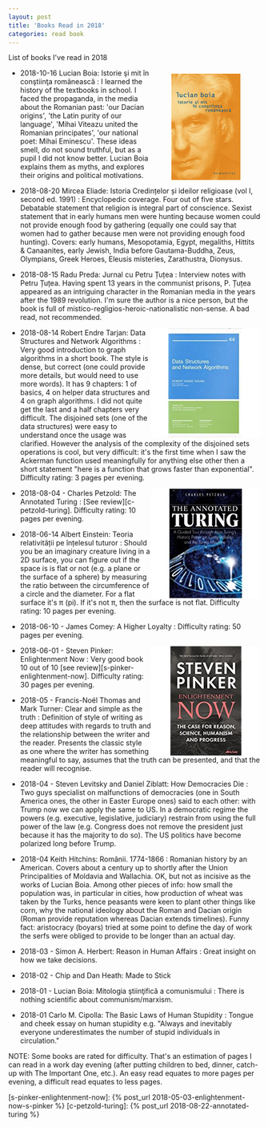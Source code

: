 ```yaml
---
layout: post
title: 'Books Read in 2018'
categories: read book
---
```


List of books I've read in 2018


<img
  align="right"
  alt="Book cover"
  style="padding: 10px 40px"
  src="/assets/2018-01-01-read/book_cover_lb_imcr.jpg">

- 2018-10-16 Lucian Boia: Istorie şi mit în conştiinţa românească
: I learned the history of the textbooks in school. I faced the propaganda, in
the media about the Romanian past: 'our Dacian origins', 'the Latin purity of
our language', 'Mihai Viteazu united the Romanian principates', 'our national
poet: Mihai Eminescu'. These ideas smell, do not sound truthful, but as a pupil
I did not know better. Lucian Boia explains them as myths, and explores their
origins and political motivations.


- 2018-08-20 Mircea Eliade: Istoria Credințelor și ideilor religioase (vol I, second ed. 1991)
: Encyclopedic coverage. Four out of five stars. Debatable statement that
religion is integral part of conscience. Sexist statement that in early humans
men were hunting because women could not provide enough food by gathering
(equally one could say that women had to gather because men were not providing
enough food hunting). Covers: early humans, Mesopotamia, Egypt, megaliths,
Hittits & Canaanites, early Jewish, India before Gautama-Buddha, Zeus,
Olympians, Greek Heroes, Eleusis misteries, Zarathustra, Dionysus.

- 2018-08-15 Radu Preda: Jurnal cu Petru Țuțea
: Interview notes with Petru Țuțea. Having spent 13 years in the communist
prisons, P. Țuțea appeared as an intriguing character in the Romanian media
in the years after the 1989 revolution. I'm sure the author is a nice person,
but the book is full of mistico-regligios-heroic-nationalistic non-sense. A bad
read, not recommended.

<img
  align="right"
  alt="Book cover"
  src="/assets/2018-01-01-read/book_cover_ret_dsna.jpg">

- 2018-08-14 Robert Endre Tarjan: Data Structures and Network Algorithms
: Very good introduction to graph algorithms in a short book. The style is
dense, but correct (one could provide more details, but would need to use more
words). It has 9 chapters: 1 of basics, 4 on helper data structures and 4 on
graph algorithms.  I did not quite get the last and a half chapters very
difficult. The disjoined sets (one of the data structures) were easy to
understand once the usage was clarified. However the analysis of the complexity
of the disjoined sets operations is cool, but very difficult: it's the first
time when I saw the Ackerman function used meaningfully for anything else other
then a short statement "here is a function that grows faster than exponential".
Difficulty rating: 3 pages per evening.

<img
  align="right"
  alt="Book cover"
  src="/assets/2018-08-22-annotated-turing/book_cover.jpg">

- 2018-08-04 - Charles Petzold: The Annotated Turing
: [See review][c-petzold-turing].
Difficulty rating: 10 pages per evening.

- 2018-06-14 Albert Einstein: Teoria relativității pe înțelesul tuturor
: Should you be an imaginary creature living in a 2D surface, you can figure out
if the space is is flat or not (e.g. a plane or the surface of a sphere) by
measuring the ratio between the circumference of a circle and the diameter. For
a flat surface it's π (pi). If it's not π, then the surface is not flat.
Difficulty rating: 10 pages per evening.

- 2018-06-10 - James Comey: A Higher Loyalty
: Difficulty rating: 50 pages per evening.

<img
  align="right"
  alt="Book cover"
  src="/assets/2018-05-03-enlightenment-now-s-pinker/book_cover.jpg">

- 2018-06-01 - Steven Pinker: Enlightenment Now
: Very good book 10 out of 10 [see review][s-pinker-enlightenment-now].
Difficulty rating: 30 pages per evening.

- 2018-05 - Francis-Noël Thomas and Mark Turner: Clear and simple as the truth
: Definition of style of writing as deep attitudes with regards to truth and
the relationship between the writer and the reader. Presents the classic style
as one where the writer has something meaningful to say, assumes that the truth
can be presented, and that the reader will recognise.

- 2018-04 - Steven Levitsky and Daniel Ziblatt: How Democracies Die
: Two guys specialist on malfunctions of democracies (one in South America
ones, the other in Easter Europe ones) said to each other: with Trump now we
can apply the same to US. In a democratic regime the powers (e.g. executive,
legislative, judiciary) restrain from using the full power of the law (e.g.
Congress does not remove the president just because it has the majority to do
so). The US politics have become polarized long before Trump.

- 2018-04 Keith Hitchins: Românii. 1774-1866
: Romanian history by an American. Covers about a century up to shortly after
the Union Principalities of Moldavia and Wallachia. OK, but not as incisive as
the works of Lucian Boia. Among other pieces of info: how small the population
was, in particular in cities, how production of wheat was taken by the Turks,
hence peasants were keen to plant other things like corn, why the national
ideology about the Roman and Dacian origin (Roman provide reputation whereas
Dacian extends timelines). Funny fact: aristocracy (boyars) tried at some point
to define the day of work the serfs were obliged to provide to be longer than
an actual day.

- 2018-03 - Simon A. Herbert: Reason in Human Affairs
: Great insight on how we take decisions.

- 2018-02 - Chip and Dan Heath: Made to Stick

- 2018-01 - Lucian Boia: Mitologia ştiinţifică a comunismului
: There is nothing scientific about communism/marxism.

- 2018-01 Carlo M. Cipolla: The Basic Laws of Human Stupidity
: Tongue and cheek essay on human stupidity e.g. "Always and inevitably
everyone underestimates the number of stupid individuals in circulation."

NOTE: Some books are rated for difficulty. That's an estimation of pages I can
read in a work day evening (after putting children to bed, dinner, catch-up
with The Important One, etc.). An easy read equates to more pages per evening,
a difficult read equates to less pages.

[s-pinker-enlightenment-now]:  {% post_url 2018-05-03-enlightenment-now-s-pinker %}
[c-petzold-turing]:            {% post_url 2018-08-22-annotated-turing %}

